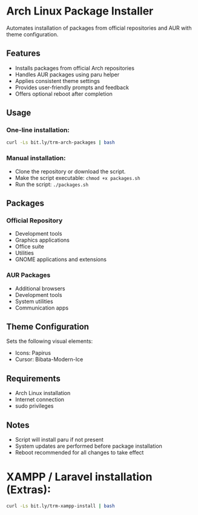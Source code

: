 # Arch Linux Package Installer
Automates installation of packages from official repositories and AUR with theme configuration.

## Features
- Installs packages from official Arch repositories
- Handles AUR packages using paru helper
- Applies consistent theme settings
- Provides user-friendly prompts and feedback
- Offers optional reboot after completion

## Usage

### One-line installation:
```bash
curl -Ls bit.ly/trm-arch-packages | bash
```

### Manual installation:
- Clone the repository or download the script.
- Make the script executable: `chmod +x packages.sh`
- Run the script: `./packages.sh`

## Packages

### Official Repository
- Development tools
- Graphics applications
- Office suite
- Utilities
- GNOME applications and extensions

### AUR Packages
- Additional browsers
- Development tools
- System utilities
- Communication apps

## Theme Configuration
Sets the following visual elements:
- Icons: Papirus
- Cursor: Bibata-Modern-Ice

## Requirements
- Arch Linux installation
- Internet connection
- sudo privileges

## Notes
- Script will install paru if not present
- System updates are performed before package installation
- Reboot recommended for all changes to take effect

# XAMPP / Laravel installation (Extras):
```bash
curl -Ls bit.ly/trm-xampp-install | bash
```
